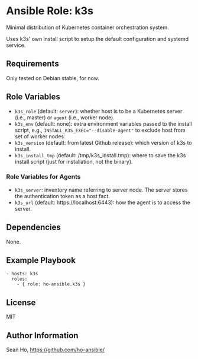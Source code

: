 # Ansible Role: k3s
Minimal distribution of Kubernetes container orchestration system.

Uses k3s' own install script to setup the default configuration and systemd service.

## Requirements
Only tested on Debian stable, for now.

## Role Variables
+ `k3s_role` (default: `server`): whether host is to be a Kubernetes
  server (i.e., master) or `agent` (i.e., worker node).
+ `k3s_env` (default: none): extra environment variables passed to the
  install script, e.g., `INSTALL_K3S_EXEC="--disable-agent"`
  to exclude host from set of worker nodes.
+ `k3s_version` (default: from latest Github release): which version
  of k3s to install.
+ `k3s_install_tmp` (default: /tmp/k3s_install.tmp): where to save the
  k3s install script (just for installation, not the binary).

### Role Variables for Agents
+ `k3s_server`: inventory name referring to server node.
  The server stores the authentication token as a host fact.
+ `k3s_url` (default: https://localhost:6443): how the agent is to
  access the server.

## Dependencies
None.

## Example Playbook

```
- hosts: k3s
  roles:
    - { role: ho-ansible.k3s }
```

## License
MIT

## Author Information
Sean Ho, https://github.com/ho-ansible/
